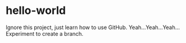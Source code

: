 # hello-world
Ignore this project, just learn how to use GitHub.
Yeah...Yeah...Yeah... Experiment to create a branch.
